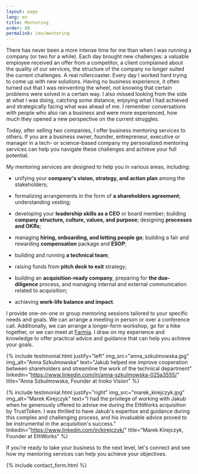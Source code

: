 ```yaml
---
layout: page
lang: en
title: Mentoring
order: 80
permalink: /en/mentoring
---
```


There has never been a more intense time for me than when I was running a company (or two for a while). Each day brought new challenges: a valuable employee received an offer from a competitor, a client complained about the quality of our services, the structure of the company no longer suited the current challenges. A real rollercoaster. Every day I worked hard trying to come up with new solutions. Having no business experience, it often turned out that I was reinventing the wheel, not knowing that certain problems were solved in a certain way. I also missed looking from the side at what I was doing, catching some distance, enjoying what I had achieved and strategically facing what was ahead of me. I remember conversations with people who also ran a business and were more experienced, how much they opened a new perspective on the current struggles.

Today, after selling two companies, I offer business mentoring services to others. If you are a business owner, founder, entrepreneur, executive or manager in a tech- or science-based company my personalized mentoring services can help you navigate these challenges and achieve your full potential.

My mentoring services are designed to help you in various areas, including:

- unifying your **company's vision, strategy, and action plan** among the stakeholders; 


- formalizing arrangements in the form of **a shareholders agreement**; understanding vesting;


- developing your **leadership skills as a CEO** or board member; building **company structure, culture, values, and purpose**; designing **processes and OKRs**; 


- managing **hiring, onboarding, and letting people go**; building a fair and rewarding **compensation** package and **ESOP**; 


- building and running **a technical team**; 


- raising funds from **pitch deck to exit** strategy; 


- building an **acquisition-ready company**, preparing for **the due-diligence** process, and managing internal and external communication related to acquisition; 


- achieving **work-life balance and impact**.

I provide one-on-one or group mentoring sessions tailored to your specific needs and goals. We can arrange a meeting in person or over a conference call. Additionally, we can arrange a longer-form workshop, go for a hike together, or we can meet at [Farmia](https://farmia.org). I draw on my experience and knowledge to offer practical advice and guidance that can help you achieve your goals.

{% include testimonial.html justify="left" img_src="anna_szkulmowska.jpg" img_alt="Anna Szkulmowska" text="Jakub helped me improve cooperation between shareholders and streamline the work of the technical department" linkedin="https://www.linkedin.com/in/anna-szkulmowska-025a3555/" title="Anna Szkulmowska, Founder at Inoko Vision" %}

{% include testimonial.html justify="right" img_src="marek_kirejczyk.jpg" img_alt="Marek Kirejczyk" text="I had the privilege of working with Jakub when he generously offered to advise me during the EthWorks acquisition by TrustToken. I was thrilled to have Jakub's expertise and guidance during this complex and challenging process, and his invaluable advice proved to be instrumental in the acquisition's success." linkedin="https://www.linkedin.com/in/kirejczyk/" title="Marek Kirejczyk, Founder at EthWorks" %}

If you're ready to take your business to the next level, let's connect and see how my mentoring services can help you achieve your objectives.

{% include contact_form.html %}

